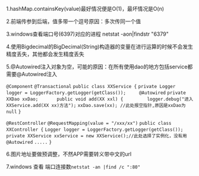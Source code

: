 1.hashMap.containsKey(value)最好情况便是O(1)，最坏情况是O(n)

2.前端传参到后端，值多带一个逗号原因：多次传同一个值

3.windows查看端口号(6397)对应的进程 netstat -aon|findstr "6379"

4.使用Bigdecimal的BigDecimal(String)构造器的变量在进行运算的时候不会发生精度丢失，其他都会发生精度丢失

5.@Autowired注入对象为空，可能的原因：在所有使用dao的地方包括service都需要@Autowired注入

`@Component`
`@Transactional`
`public class XXService {`
    `private Logger logger = LoggerFactory.getLogger(getClass());    
    @Autowired`
    `private XXDao xxDao;      
    public void add(XX xxl) {        
        logger.debug("进入XXService.add(XX xx)方法");`
        `xxDao.save(xx); //此处报空指针,原因是xxDao为null`
`}`

`@RestController`
`@RequestMapping(value = "/xxx/xx")`
`public class XXController {`
    `Logger logger = LoggerFactory.getLogger(getClass());`
    `private XXService xxService = new XXService();//此处选择了实例化，没有用@Autowired`
      `.....`
`}`

6.图片地址要做预调整，不然APP需要转义带中文的url

7.windows 查看 端口连接数`netstat -an |find /c ":80"`